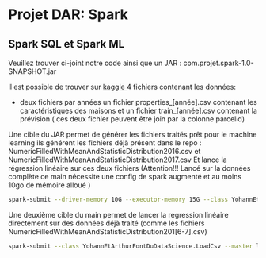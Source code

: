# Projet DAR: Spark
## Spark SQL et Spark ML

Veuillez trouver ci-joint notre code ainsi que un JAR : com.projet.spark-1.0-SNAPSHOT.jar

Il est possible de trouver sur <a href='https://www.kaggle.com/c/zillow-prize-1/data'>kaggle </a>
4 fichiers contenant les données:
- deux fichiers par années un fichier properties_[année].csv contenant les caractéristiques des maisons et un fichier train_[année].csv contenant la prévision ( ces deux fichier peuvent être join par la colonne parcelid)


Une cible du JAR permet de générer les fichiers traités prêt pour le machine learning ils générent les fichiers déjà présent dans le repo : NumericFilledWithMeanAndStatisticDistribution2016.csv et NumericFilledWithMeanAndStatisticDistribution2017.csv
Et lance la régression linéaire sur ces deux fichiers
(Attention!!! Lancé sur la données complète ce main nécessite une config de spark augmenté et au moins 10go de mémoire alloué )
```bash
spark-submit --driver-memory 10G --executor-memory 15G --class YohannEtArthurFontDuDataScience.JustOne --master local /your/path/target/com.projet.spark-1.0-SNAPSHOT.jar /your/path/data/properties_2017.csv /your/path/data/train_2017.csv /your/path/data/properties_2016.csv /your/path/data/train_2016.csv
```

Une deuxième cible du main permet de lancer la regression linéaire directement sur des données déjà traité (comme les fichiers NumericFilledWithMeanAndStatisticDistribution201[6-7].csv)

```bash
spark-submit --class YohannEtArthurFontDuDataScience.LoadCsv --master local com.projet.spark-1.0-SNAPSHOT.jar [trainingDataSet].csv [testDataSet].csv
```
